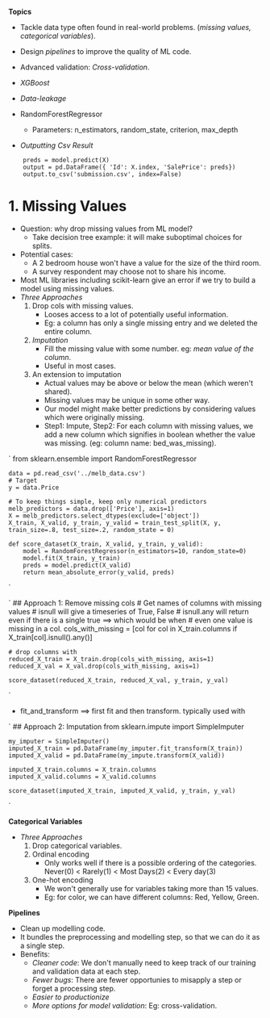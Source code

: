 **Topics**
* Tackle data type often found in real-world problems. (*missing values, categorical variables*).
* Design *pipelines* to improve the quality of ML code.
* Advanced validation: *Cross-validation*.
* *XGBoost*
* *Data-leakage*

* RandomForestRegressor
    * Parameters: n_estimators, random_state, criterion, max_depth

* *Outputting Csv Result*
```
    preds = model.predict(X)
    output = pd.DataFrame({ 'Id': X.index, 'SalePrice': preds})
    output.to_csv('submission.csv', index=False)
```

# 1. Missing Values
* Question: why drop missing values from ML model?
    * Take decision tree example: it will make suboptimal choices for splits.
* Potential cases:
    * A 2 bedroom house won't have a value for the size of the third room.
    * A survey respondent may choose not to share his income.
* Most ML libraries including scikit-learn give an error if we try to build a model using missing values.
* *Three Approaches*
    1. Drop cols with missing values.
        * Looses access to a lot of potentially useful information.
        * Eg: a column has only a single missing entry and we deleted the entire column. 
    2. *Imputation*
        * Fill the missing value with some number. eg: *mean value of the column*.
        * Useful in most cases.
    3. An extension to imputation
        * Actual values may be above or below the mean (which weren't shared).
        * Missing values may be unique in some other way.
        * Our model might make better predictions by considering values which were originally missing.
        * Step1: Impute, Step2: For each column with missing values, we add a new column which signifies in boolean whether the value was missing. (eg: column name: bed_was_missing).

`
    from sklearn.ensemble import RandomForestRegressor


    data = pd.read_csv('../melb_data.csv')
    # Target
    y = data.Price

    # To keep things simple, keep only numerical predictors
    melb_predictors = data.drop(['Price'], axis=1)
    X = melb_predictors.select_dtypes(exclude=['object'])
    X_train, X_valid, y_train, y_valid = train_test_split(X, y, train_size=.8, test_size=.2, random_state = 0)

    def score_dataset(X_train, X_valid, y_train, y_valid):
        model = RandomForestRegressor(n_estimators=10, random_state=0)
        model.fit(X_train, y_train)
        preds = model.predict(X_valid)
        return mean_absolute_error(y_valid, preds)
`

`
    ## Approach 1: Remove missing cols
    # Get names of columns with missing values
    # isnull will give a timeseries of True, False
    # isnull.any will return even if there is a single true ==> which would be when 
    # even one value is missing in a col.
    cols_with_missing = [col for col in X_train.columns
                        if X_train[col].isnull().any()]

    # drop columns with 
    reduced_X_train = X_train.drop(cols_with_missing, axis=1)
    reduced_X_val = X_val.drop(cols_with_missing, axis=1)

    score_dataset(reduced_X_train, reduced_X_val, y_train, y_val)
`

* fit_and_transform ==> first fit and then transform. typically used with 

`
    ## Approach 2: Imputation
    from sklearn.impute import SimpleImputer

    my_imputer = SimpleImputer()
    imputed_X_train = pd.DataFrame(my_imputer.fit_transform(X_train))
    imputed_X_valid = pd.DataFrame(my_impute.transform(X_valid))

    imputed_X_train.columns = X_train.columns
    imputed_X_valid.columns = X_valid.columns

    score_dataset(imputed_X_train, imputed_X_valid, y_train, y_val)
`

**Categorical Variables**
* *Three Approaches*
    1. Drop categorical variables.
    2. Ordinal encoding
        * Only works well if there is a possible ordering of the categories.
            Never(0) < Rarely(1) < Most Days(2) < Every day(3)
    3. One-hot encoding
        * We won't generally use for variables taking more than 15 values.
        * Eg: for color, we can have different columns: Red, Yellow, Green.

**Pipelines**
* Clean up modelling code.
* It bundles the preprocessing and modelling step, so that we can do it as a single step.
* Benefits:
    * *Cleaner code*: We don't manually need to keep track of our training and validation data at each step.
    * *Fewer bugs*: There are fewer opportunies to misapply a step or forget a processing step.
    * *Easier to productionize*
    * *More options for model validation*: Eg: cross-validation. 